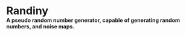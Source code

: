 <h1 style="margin-bottom: 0">Randiny</h1>
<h2 style="font-size: 14px; margin-top: 0">A pseudo random number generator, capable of generating random numbers, and noise maps.</h2>

